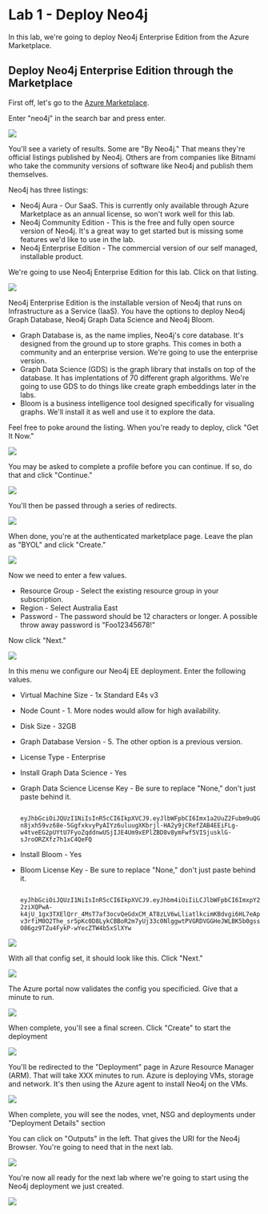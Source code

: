 # Lab 1 - Deploy Neo4j
In this lab, we're going to deploy Neo4j Enterprise Edition from the Azure Marketplace.

## Deploy Neo4j Enterprise Edition through the Marketplace
First off, let's go to the [Azure Marketplace](https://azuremarketplace.microsoft.com/).

Enter "neo4j" in the search bar and press enter.

![](images/01.png)

You'll see a variety of results.  Some are "By Neo4j."  That means they're official listings published by Neo4j.  Others are from companies like Bitnami who take the community versions of software like Neo4j and publish them themselves.

Neo4j has three listings:

* Neo4j Aura - Our SaaS.  This is currently only available through Azure Marketplace as an annual license, so won't work well for this lab.
* Neo4j Community Edition - This is the free and fully open source version of Neo4j.  It's a great way to get started but is missing some features we'd like to use in the lab.
* Neo4j Enterprise Edition - The commercial version of our self managed, installable product.

We're going to use Neo4j Enterprise Edition for this lab.  Click on that listing.

![](images/02.png)

Neo4j Enterprise Edition is the installable version of Neo4j that runs on Infrastructure as a Service (IaaS).  You have the options to deploy Neo4j Graph Database, Neo4j Graph Data Science and Neo4j Bloom.

* Graph Database is, as the name implies, Neo4j's core database.  It's designed from the ground up to store graphs.  This comes in both a community and an enterprise version.  We're going to use the enterprise version.
* Graph Data Science (GDS) is the graph library that installs on top of the database.  It has implentations of 70 different graph algorithms.  We're going to use GDS to do things like create graph embeddings later in the labs.
* Bloom is a business intelligence tool designed specifically for visualing graphs.  We'll install it as well and use it to explore the data.

Feel free to poke around the listing.  When you're ready to deploy, click "Get It Now."

![](images/03.png)

You may be asked to complete a profile before you can continue.  If so, do that and click "Continue."

![](images/04.png)

You'll then be passed through a series of redirects.

![](images/05.png)

When done, you're at the authenticated marketplace page.  Leave the plan as "BYOL" and click "Create."

![](images/06.png)

Now we need to enter a few values.

* Resource Group - Select the existing resource group in your subscription.
* Region - Select Australia East
* Password - The password should be 12 characters or longer.  A possible throw away password is "Foo12345678!"

Now click "Next."

![](images/07.png)

In this menu we configure our Neo4j EE deployment.  Enter the following values.

* Virtual Machine Size - 1x Standard E4s v3
* Node Count - 1.  More nodes would allow for high availability.
* Disk Size - 32GB
* Graph Database Version - 5.  The other option is a previous version.
* License Type - Enterprise
* Install Graph Data Science - Yes
* Graph Data Science License Key - Be sure to replace "None," don't just paste behind it.

        eyJhbGciOiJQUzI1NiIsInR5cCI6IkpXVCJ9.eyJlbWFpbCI6Imx1a2UuZ2Fubm9uQG5lb3RlY2hub2xvZ3kuY29tIiwiZXhwIjoxNzA2NjU5MjAwLCJmZWF0dXJlVmVyc2lvbiI6IioiLCJvcmciOiJQU0EgUmVzb3VyY2VzIC0gRE8gTk9UIFVTRSIsInB1YiI6Im5lbzRqLmNvbSIsInF1YW50aXR5IjoiMSIsInJlZyI6Ikx1a2UgR2Fubm9uIiwic2NvcGUiOiJQcm9kdWN0aW9uIiwic3ViIjoibmVvNGotZ2RzIiwidmVyIjoiKiIsImlzcyI6Im5lbzRqLmNvbSIsIm5iZiI6MTY3MDYwMDMzNSwiaWF0IjoxNjcwNjAwMzM1LCJqdGkiOiIxZXh6NjN5bC0ifQ.T12mKUXOil9GXvmWFpmdEvfFfI8AbQqRItfOknjsEvcdqt2to42OdQsfL5ZUj5yhzFaEpKYpsv8Er7AmmirNlnVnx7Xv77_bRpsxS_W6XA_BZCbtNNtrJrp3av0blmhMabyWEJcIqijcX3o1wnIuoOZMjCWsSah0yl9VkqRlyCpgX7jtwvssGuvo7SoZxtIQ8FSpDFiNv-n8jxh59vz68e-5GgfxkvyPyAIYz6uluugXKbrjl-HA2y9jCRefZAB4EEiFLg-w4tveEG2pUYtU7FyoZqddnwUSjIJE4Um9xEPlZBD8v8ymFwf5VISjusklG-sJroORZXfz7h1xC4QeFQ

* Install Bloom - Yes
* Bloom License Key - Be sure to replace "None," don't just paste behind it.

        eyJhbGciOiJQUzI1NiIsInR5cCI6IkpXVCJ9.eyJhbm4iOiIiLCJlbWFpbCI6ImxpY2Vuc2luZ0BuZW80ai5jb20iLCJleHAiOjE3MTk3MjAwMDAsIm9yZyI6Ik5lbzRqIiwicHViIjoiTmVvNGogSW5jIiwicmVnIjoiTmVvNGogRW1wbG95ZWUiLCJzY29wZSI6IkludGVybmFsIFVzZSIsInNvdXJjZV9pZHMiOiIiLCJzdWIiOiJuZW80ai1ibG9vbS1zZXJ2ZXIiLCJ2ZXIiOiIqIiwiaXNzIjoibmVvNGouY29tIiwibmJmIjoxNjgyNjEwMTEyLCJpYXQiOjE2ODI2MTAxMTIsImp0aSI6IklNY1FLRDk3NCJ9.l3VlA5qrfECxVl2FolU7qEG0fCkVvqMXBrKctBXtXMUmb6RCbzFOHxLMF8mXNwa739dVMDxf_Mg-2ziXQPwA-k4jU_1gx3TXElQrr_4MsT7af3ocvQeGdxCM_AT8zLV6wLliatlkcimKBdvgi6HL7eApjtfMPXlBi4tTPPqZeao6WGnP1Pe5Bx3IIEUI9KBLsLfhlHqwVky_wp2cRE2w6sho7YixN5lOnh-v3rfiM0O2The_sr5pKc0D8LykCBBoR2m7yUj33c0NlggwtPVGRDVGGHeJWLBK5b0gssYCoIVroQ5UmZ2Tvy-O86gz9TZu4FykP-wYecZTW4b5xSlXYw

![](images/08.png)

With all that config set, it should look like this.  Click "Next."

![](images/09.png)

The Azure portal now validates the config you specificied.  Give that a minute to run.

![](images/10.png)

When complete, you'll see a final screen.  Click "Create" to start the deployment

![](images/11.png)

You'll be redirected to the "Deployment" page in Azure Resource Manager (ARM).  That will take XXX minutes to run.  Azure is deploying VMs, storage and network.  It's then using the Azure agent to install Neo4j on the VMs.

![](images/12.png)

When complete, you will see the nodes, vnet, NSG and deployments under "Deployment Details" section

You can click on "Outputs" in the left. That gives the URI for the Neo4j Browser.  You're going to need that in the next lab.

![](images/13.png)

You're now all ready for the next lab where we're going to start using the Neo4j deployment we just created.

![](images/14.png)
